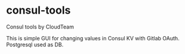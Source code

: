# consul-tools
Consul tools by CloudTeam

This is simple GUI for changing values in Consul KV with Gitlab OAuth. Postgresql used as DB.
